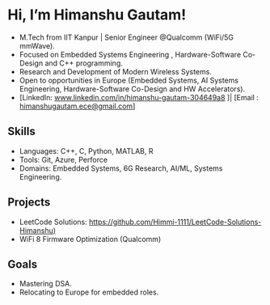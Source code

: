# Hi, I’m Himanshu Gautam!
- M.Tech from IIT Kanpur | Senior Engineer @Qualcomm (WiFi/5G mmWave).
- Focused on Embedded Systems Engineering , Hardware-Software Co-Design and C++ programming.
- Research and Development of Modern Wireless Systems. 
- Open to opportunities in Europe (Embedded Systems, AI Systems Engineering, Hardware-Software Co-Design and HW Accelerators).
- [LinkedIn: www.linkedin.com/in/himanshu-gautam-304649a8 ]| [Email : himanshugautam.ece@gmail.com]

## Skills
- Languages: C++, C, Python, MATLAB, R
- Tools: Git, Azure, Perforce
- Domains: Embedded Systems, 6G Research, AI/ML, Systems Engineering.

## Projects
- LeetCode Solutions: [https://github.com/Himmi-1111/LeetCode-Solutions-Himanshu)](#)
- WiFi 8 Firmware Optimization (Qualcomm)

## Goals
- Mastering DSA.
- Relocating to Europe for embedded roles.
